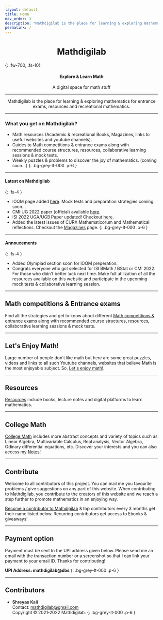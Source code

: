 ```yaml
---
layout: default
title: Home
nav_order: 1
description: "Mathdigilab is the place for learning & exploring mathematics for entrance exams, resources and recreational mathematics. This is the one-stop place for math enthusiasts."
permalink: /
---
```

 <!---<p align="center">
  <img src="/assets/images/mathdigilab.svg.png" width="100">
 </p>--->
 <!---<p align="center">
  <img src="/assets/images/Mathdigilab-logo.svg" alt="Mathdigilab"  width="max-width" />
 </p>--->
<h1 align="center"><strong> Mathdigilab </strong></h1>
{: .fw-700, .fs-10}

<h4 align="center">Explore & Learn Math</h4>
<p align="center">A digital space for math stuff</p>

---

<p align="center">Mathdigilab is the place for learning & exploring mathematics for entrance exams, resources and recreational mathematics.</p>

---

### What you get on <b>Mathdigilab</b>?

- Math resources (Academic & recreational Books, Magazines, links to useful websites and youtube channels).
- Guides to Math competitions & entrance exams along with recommended course structures, resources, collaborative learning sessions & mock tests.
- Weekly puzzles & problems to discover the joy of mathematics. (coming soon...)
{: .bg-grey-lt-000 .p-6 }

---

#### Latest on <b>Mathdigilab</b>
{: .fs-4 }

- IOQM page added [here](https://mathdigilab.github.io/docs/math-exams/ioqm). Mock tests and preparation strategies coming soon...
- CMI UG 2022 paper (official) available [here](https://mathdigilab.github.io/docs/math-exams/cmi).
- ISI 2022 UGA/UGB Paper updated! Checkout [here](https://mathdigilab.github.io/docs/math-exams/isi). 
- Added the latest issues of CURX Mathematicorum and Mathematical reflections. Checkout the [Magazines](https://mathdigilab.github.io/docs/resources/magazines) page.
{: .bg-grey-lt-000 .p-6 }

---

#### Annoucements
{: .fs-4 }

- Added Olympiad section soon for IOQM preperation.
- Congrats everyone who got selected for ISI BMath / BStat or CMI 2022. For those who didn't better luck next time. Make full utilization of all the resources available on this website and participate in the upcoming mock tests & collaborative learning session.

---

## Math competitions & Entrance exams
Find all the strategies and get to know about different [Math competitions & entrance exams](https://mathdigilab.github.io/docs/math-exams) along with recommended course structures, resources, collaborative learning sessions & mock tests.

---

## Let's Enjoy Math!
Large number of people don't like math but here are some great puzzles, videos and links to all such Youtube channels, websites that believe Math is the most enjoyable subject. So, [Let's enjoy math!](https://mathdigilab.github.io/docs/lets-enjoy-math).

---

## Resources
[Resources](https://mathdigilab.github.io/docs/resources) include books, lecture notes and digital platforms to learn mathematics.

---

## College Math
[College Math](https://mathdigilab.github.io/docs/college-math) includes more abstract concepts and variety of topics such as Linear Algebra, Multivariable Calculus, Real analysis, Vector Algebra, Odinary differential equations, etc. Discover your interests and you can also access my [Notes](https://mathdigilab.github.io/docs/higher-mathematics/notes)!

---

## Contribute
Welcome to all contributors of this project. You can mail me you favourite problems / give suggestions on any part of this website. When contributing to Mathdigilab, you contribute to the creators of this website and we reach a step further to promote mathematics in an enjoying way.

[Become a contributor to Mathdigilab](https://mathdigilab.github.io/docs/contribute) & top contributors every 3 months get their name listed below. Recurring contributors get access to Ebooks & giveaways!

---

## Payment option
Payment must be sent to the UPI address given below. Please send me an email with the transaction number or a screenshot so that I can link your payment to your email ID. Thanks for contributing!

**UPI Address: mathdigilab@dbs**
{: .bg-grey-lt-000 .p-6 }

---

## Contributors

- **Shreyas Kali** <br>
Contact: mathdigilab@gmail.com <br> Copyright &copy; 2021-2022 Mathdigilab.
{: .bg-grey-lt-000 .p-6 }
